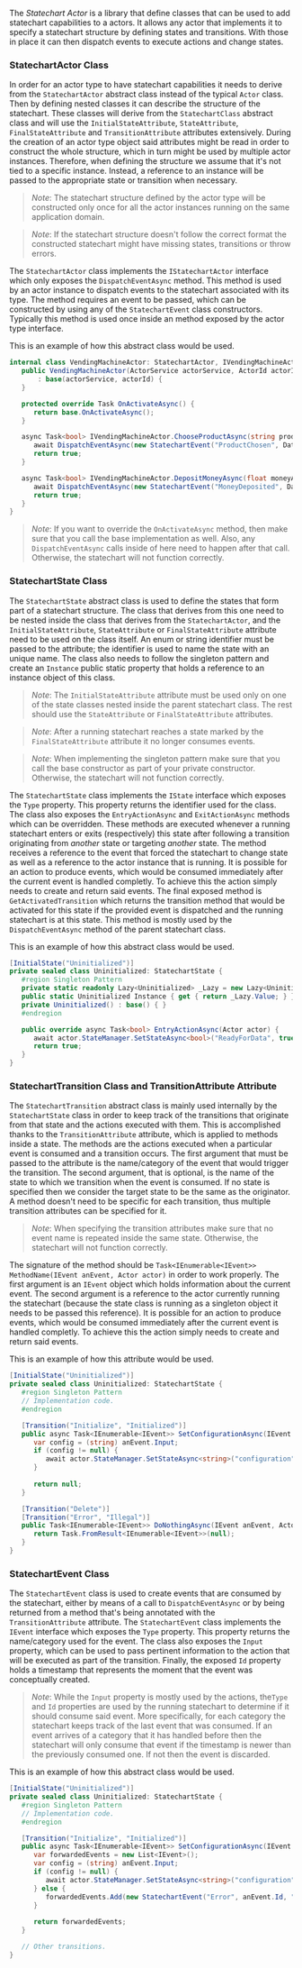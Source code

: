 The *Statechart Actor* is a library that define classes that can be used to add statechart capabilities to a actors. It allows any actor that implements it to specify a statechart structure by defining states and transitions. With those in place it can then dispatch events to execute actions and change states.

### StatechartActor Class
In order for an actor type to have statechart capabilities it needs to derive from the `StatechartActor` abstract class instead of the typical `Actor` class. Then by defining nested classes it can describe the structure of the statechart. These classes will derive from the `StatechartClass` abstract class and will use the `InitialStateAttribute`, `StateAttribute`, `FinalStateAttribute` and `TransitionAttribute` attributes extensively. During the creation of an actor type object said attributes might be read in order to construct the whole structure, which in turn might be used by multiple actor instances. Therefore, when defining the structure we assume that it's not tied to a specific instance. Instead, a reference to an instance will be passed to the appropriate state or transition when necessary.

> *Note*: The statechart structure defined by the actor type will be constructed only once for all the actor instances running on the same application domain.

<!-- -->
> *Note*: If the statechart structure doesn't follow the correct format the constructed statechart might have missing states, transitions or throw errors.

The `StatechartActor` class implements the `IStatechartActor` interface which only exposes the `DispatchEventAsync` method. This method is used by an actor instance to dispatch events to the statechart associated with its type. The method requires an event to be passed, which can be constructed by using any of the `StatechartEvent` class constructors. Typically this method is used once inside an method exposed by the actor type interface.

This is an example of how this abstract class would be used.
```C#
internal class VendingMachineActor: StatechartActor, IVendingMachineActor {
   public VendingMachineActor(ActorService actorService, ActorId actorId)
       : base(actorService, actorId) {
   }

   protected override Task OnActivateAsync() {
      return base.OnActivateAsync();
   }

   async Task<bool> IVendingMachineActor.ChooseProductAsync(string productId) {
      await DispatchEventAsync(new StatechartEvent("ProductChosen", DateTime.Now, productId));
      return true;
   }

   async Task<bool> IVendingMachineActor.DepositMoneyAsync(float moneyAmount) {
      await DispatchEventAsync(new StatechartEvent("MoneyDeposited", DateTime.Now, moneyAmount));
      return true;
   }
}
```
> *Note*: If you want to override the `OnActivateAsync` method, then make sure that you call the base implementation as well. Also, any `DispatchEventAsync` calls inside of here need to happen after that call. Otherwise, the statechart will not function correctly.

### StatechartState Class
The `StatechartState` abstract class is used to define the states that form part of a statechart structure. The class that derives from this one need to be nested inside the class that derives from the `StatechartActor`, and the `InitialStateAttribute`, `StateAttribute` or `FinalStateAttribute` attribute need to be used on the class itself. An enum or string identifier must be passed to the attribute; the identifier is used to name the state with an unique name. The class also needs to follow the singleton pattern and create an `Instance` public static property that holds a reference to an instance object of this class.

> *Note*: The `InitialStateAttribute` attribute must be used only on one of the state classes nested inside the parent statechart class. The rest should use the `StateAttribute` or `FinalStateAttribute` attributes.

<!-- -->
> *Note*: After a running statechart reaches a state marked by the `FinalStateAttribute` attribute it no longer consumes events.

<!-- -->
> *Note*: When implementing the singleton pattern make sure that you call the base constructor as part of your private constructor. Otherwise, the statechart will not function correctly.

The `StatechartState` class implements the `IState` interface which exposes the `Type` property. This property returns the identifier used for the class. The class also exposes the `EntryActionAsync` and `ExitActionAsync` methods which can be overridden. These methods are executed whenever a running statechart enters or exits (respectively) this state after following a transition originating from *another* state or targeting *another* state. The method receives a reference to the event that forced the statechart to change state as well as a reference to the actor instance that is running. It is possible for an action to produce events, which would be consumed immediately after the current event is handled completly. To achieve this the action simply needs to create and return said events. The final exposed method is `GetActivatedTransition` which returns the transition method that would be activated for this state if the provided event is dispatched and the running statechart is at this state. This method is mostly used by the `DispatchEventAsync` method of the parent statechart class.

This is an example of how this abstract class would be used.
```C#
[InitialState("Uninitialized")]
private sealed class Uninitialized: StatechartState {
   #region Singleton Pattern
   private static readonly Lazy<Uninitialized> _Lazy = new Lazy<Uninitialized>(() => new Uninitialized());
   public static Uninitialized Instance { get { return _Lazy.Value; } }
   private Uninitialized() : base() { }
   #endregion

   public override async Task<bool> EntryActionAsync(Actor actor) {
      await actor.StateManager.SetStateAsync<bool>("ReadyForData", true);
      return true;
   }
}
```

### StatechartTransition Class and TransitionAttribute Attribute
The `StatechartTransition` abstract class is mainly used internally by the `StatechartState` class in order to keep track of the transitions that originate from that state and the actions executed with them. This is accomplished thanks to the `TransitionAttribute` attribute, which is applied to methods inside a state. The methods are the actions executed when a particular event is consumed and a transition occurs.
The first argument that must be passed to the attribute is the name/category of the event that would trigger the transition. The second argument, that is optional, is the name of the state to which we transition when the event is consumed. If no state is specified then we consider the target state to be the same as the originator. A method doesn't need to be specific for each transition, thus multiple transition attributes can be specified for it.

> *Note*: When specifying the transition attributes make sure that no event name is repeated inside the same state. Otherwise, the statechart will not function correctly.

The signature of the method should be `Task<IEnumerable<IEvent>> MethodName(IEvent anEvent, Actor actor)` in order to work properly. The first argument is an `IEvent` object which holds information about the current event. The second argument is a reference to the actor currently running the statechart (because the state class is running as a singleton object it needs to be passed this reference). It is possible for an action to produce events, which would be consumed immediately after the current event is handled completly. To achieve this the action simply needs to create and return said events.

This is an example of how this attribute would be used.
```C#
[InitialState("Uninitialized")]
private sealed class Uninitialized: StatechartState {
   #region Singleton Pattern
   // Implementation code.
   #endregion

   [Transition("Initialize", "Initialized")]
   public async Task<IEnumerable<IEvent>> SetConfigurationAsync(IEvent anEvent, Actor actor) {
      var config = (string) anEvent.Input;
      if (config != null) {
         await actor.StateManager.SetStateAsync<string>("configuration", config);
      }
      
      return null;
   }

   [Transition("Delete")]
   [Transition("Error", "Illegal")]
   public Task<IEnumerable<IEvent>> DoNothingAsync(IEvent anEvent, Actor actor) {
      return Task.FromResult<IEnumerable<IEvent>>(null);
   }
}
```

### StatechartEvent Class
The `StatechartEvent` class is used to create events that are consumed by the statechart, either by means of a call to `DispatchEventAsync` or by being returned from a method that's being annotated with the `TransitionAttribute` attribute. The `StatechartEvent` class implements the `IEvent` interface which exposes the `Type` property. This property returns the name/category used for the event. The class also exposes the `Input` property, which can be used to pass pertinent information to the action that will be executed as part of the transition. Finally, the exposed `Id` property holds a timestamp that represents the moment that the event was conceptually created.

> *Note*: While the `Input` property is mostly used by the actions, the`Type` and  `Id` properties are used by the running statechart to determine if it should consume said event. More specifically, for each category the statechart keeps track of the last event that was consumed. If an event arrives of a category that it has handled before then the statechart will only consume that event if the timestamp is newer than the previously consumed one. If not then the event is discarded.

This is an example of how this abstract class would be used.
```C#
[InitialState("Uninitialized")]
private sealed class Uninitialized: StatechartState {
   #region Singleton Pattern
   // Implementation code.
   #endregion

   [Transition("Initialize", "Initialized")]
   public async Task<IEnumerable<IEvent>> SetConfigurationAsync(IEvent anEvent, Actor actor) {
      var forwardedEvents = new List<IEvent>();
      var config = (string) anEvent.Input;
      if (config != null) {
         await actor.StateManager.SetStateAsync<string>("configuration", config);
      } else {
         forwardedEvents.Add(new StatechartEvent("Error", anEvent.Id, "No configuration data received."));
      }
      
      return forwardedEvents;
   }

   // Other transitions.
}
```